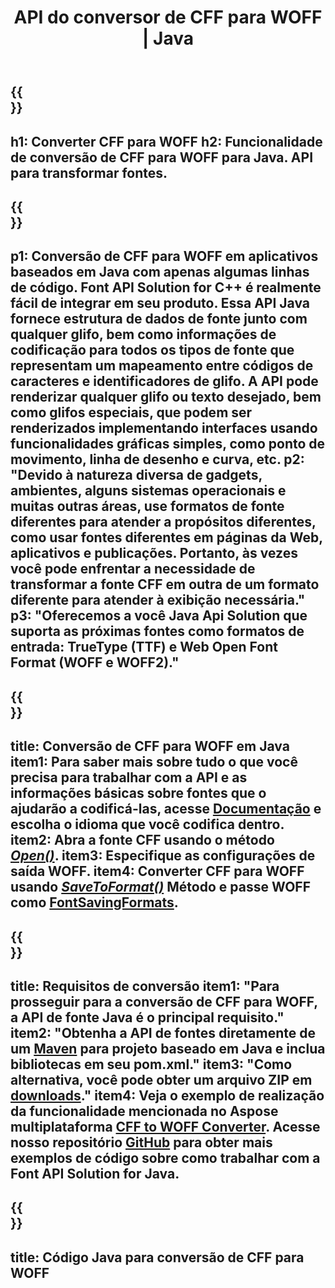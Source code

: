 ﻿---
translation: true
template: /_templates/conversion-child-java.md
title: API do conversor de CFF para WOFF | Java
description: Converta CFF para WOFF usando a API Java no Windows e Linux. Integre essa funcionalidade nativa de conversão de fonte CFF para WOFF em sua própria solução.
keywords: cff para woff java api, solução cff2woff java, cff para woff java
url: /java/conversion/cff-to-woff/
family: font
platformtag: java
feature: conversion
otherformats: TTF WOFF2
---

{{<section banner>}}
---
h1: Converter CFF para WOFF
h2: Funcionalidade de conversão de CFF para WOFF para Java. API para transformar fontes.
---

{{<section overview>}}
---
p1: Conversão de CFF para WOFF em aplicativos baseados em Java com apenas algumas linhas de código. Font API Solution for С++ é realmente fácil de integrar em seu produto. Essa API Java fornece estrutura de dados de fonte junto com qualquer glifo, bem como informações de codificação para todos os tipos de fonte que representam um mapeamento entre códigos de caracteres e identificadores de glifo. A API pode renderizar qualquer glifo ou texto desejado, bem como glifos especiais, que podem ser renderizados implementando interfaces usando funcionalidades gráficas simples, como ponto de movimento, linha de desenho e curva, etc.
p2: "Devido à natureza diversa de gadgets, ambientes, alguns sistemas operacionais e muitas outras áreas, use formatos de fonte diferentes para atender a propósitos diferentes, como usar fontes diferentes em páginas da Web, aplicativos e publicações. Portanto, às vezes você pode enfrentar a necessidade de transformar a fonte CFF em outra de um formato diferente para atender à exibição necessária."
p3: "Oferecemos a você Java Api Solution que suporta as próximas fontes como formatos de entrada: TrueType (TTF) e Web Open Font Format (WOFF e WOFF2)."
---

{{<section feature1>}}
---
title: Conversão de CFF para WOFF em Java
item1: Para saber mais sobre tudo o que você precisa para trabalhar com a API e as informações básicas sobre fontes que o ajudarão a codificá-las, acesse [Documentação](https://docs.aspose.com/font/) e escolha o idioma que você codifica dentro.
item2: Abra a fonte CFF usando o método [*Open()*](https://reference.aspose.com/font/java/com.aspose.font/Font#open-com.aspose.font.FontDefinition-).
item3: Especifique as configurações de saída WOFF.
item4: Converter CFF para WOFF usando [*SaveToFormat()*](https://reference.aspose.com/font/java/com.aspose.font/Font#saveToFormat-java.io.OutputStream-com.aspose.font.FontSavingFormats-)   Método e passe WOFF como [FontSavingFormats](https://reference.aspose.com/font/java/com.aspose.font/FontSavingFormats).
---

{{<section feature2>}}
---
title: Requisitos de conversão
item1: "Para prosseguir para a conversão de CFF para WOFF, a API de fonte Java é o principal requisito."
item2: "Obtenha a API de fontes diretamente de um [Maven](https://repository.aspose.com/webapp/#/artifacts/browse/tree/General/repo/com/aspose/aspose-font) para projeto baseado em Java e inclua bibliotecas em seu pom.xml."
item3: "Como alternativa, você pode obter um arquivo ZIP em [downloads](https://releases.aspose.com/font/java/)."
item4: Veja o exemplo de realização da funcionalidade mencionada no Aspose multiplataforma [CFF to WOFF Converter](https://products.aspose.app/font/conversion/cff-to-woff). Acesse nosso repositório [GitHub](https://github.com/aspose-font/Aspose.Font-Documentation/tree/master/java-examples) para obter mais exemplos de código sobre como trabalhar com a Font API Solution for Java.
---

{{<section codeexample>}}
---
title: Código Java para conversão de CFF para WOFF
---
